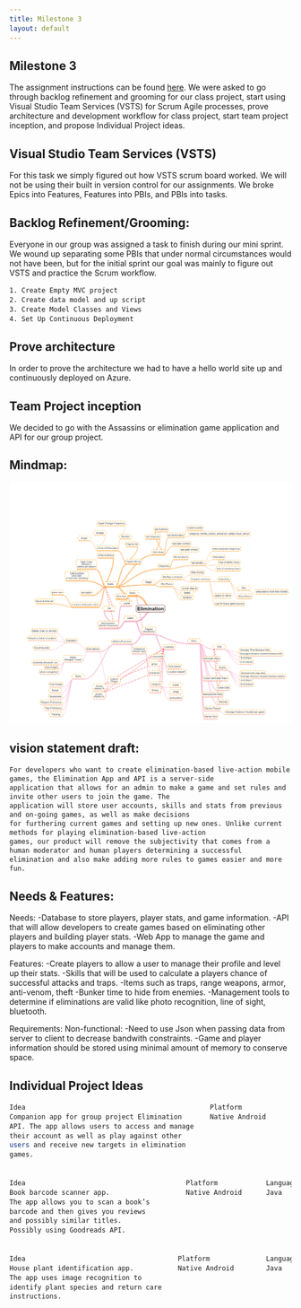 ```yaml
---
title: Milestone 3
layout: default
---
```

## Milestone 3
The assignment instructions can be found [here](http://www.wou.edu/~morses/classes/cs46x/assignments/t3/M3.html).
We were asked to go through backlog refinement and grooming for our class project, start using Visual Studio
Team Services (VSTS) for Scrum Agile processes, prove architecture and development workflow for class project, start team
project inception, and propose Individual Project ideas.


## Visual Studio Team Services (VSTS)
For this task we simply figured out how VSTS scrum board worked. We will not be using their built in version control for our assignments.
We broke Epics into Features, Features into PBIs, and PBIs into tasks.

## Backlog Refinement/Grooming:
Everyone in our group was assigned a task to finish during our mini sprint. We wound up separating some PBIs that under normal circumstances would not have been, but for the initial sprint our goal was mainly to figure out VSTS and practice the Scrum workflow.
```bash
1. Create Empty MVC project
2. Create data model and up script
3. Create Model Classes and Views
4. Set Up Continuous Deployment
```

## Prove architecture
In order to prove the architecture we had to have a hello world site up and continuously deployed on Azure.

## Team Project inception
We decided to go with the Assassins or elimination game application and API for our group project.

## Mindmap:
![](img/mindmap.PNG?raw=true)

## vision statement draft:

    For developers who want to create elimination-based live-action mobile games, the Elimination App and API is a server-side
	application that allows for an admin to make a game and set rules and invite other users to join the game. The
	application will store user accounts, skills and stats from previous and on-going games, as well as make decisions
	for furthering current games and setting up new ones. Unlike current methods for playing elimination-based live-action
	games, our product will remove the subjectivity that comes from a human moderator and human players determining a successful
	elimination and also make adding more rules to games easier and more fun.

## Needs & Features:
Needs:
    -Database to store players, player stats, and game information.
    -API that will allow developers to create games based on eliminating other players and building player stats.
    -Web App to manage the game and players to make accounts and manage them.

Features:
    -Create players to allow a user to manage their profile and level up their stats.
    -Skills that will be used to calculate a players chance of successful attacks and traps.
    -Items such as traps, range weapons, armor, anti-venom, theft
    -Bunker time to hide from enemies.
    -Management tools to determine if eliminations are valid like photo recognition, line of sight, bluetooth.

Requirements:
    Non-functional:
    -Need to use Json when passing data from server to client to decrease bandwith constraints.
    -Game and player information should be stored using minimal amount of memory to conserve space.

## Individual Project Ideas
```bash
Idea						                      Platform		        Language
Companion app for group project Elimination 	  Native Android	 	Java
API. The app allows users to access and manage
their account as well as play against other
users and receive new targets in elimination
games.  


Idea						                Platform		    Language
Book barcode scanner app.			        Native Android		Java
The app allows you to scan a book’s
barcode and then gives you reviews
and possibly similar titles.
Possibly using Goodreads API.


Idea						              Platform		        Language
House plant identification app. 		  Native Android		Java
The app uses image recognition to
identify plant species and return care
instructions.

```

